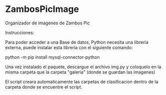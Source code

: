 # ZambosPicImage
Organizador de imagenes de Zambos Pic

Instrucciones:

Para poder acceder a una Base de datos, Python necesita una libreria externa, puede instalar esta libreria con el siguiente comando:

python -m pip install mysql-connector-python 


Una vez instalado el paquete, descargue el archivo img.py y coloquelo en la misma carpeta que la carpeta "galeria" (donde se guardan las imagenes)

El script creara automaticamente las carpetas de clasificacion dentro de la carpeta donde se encuentre el script.

